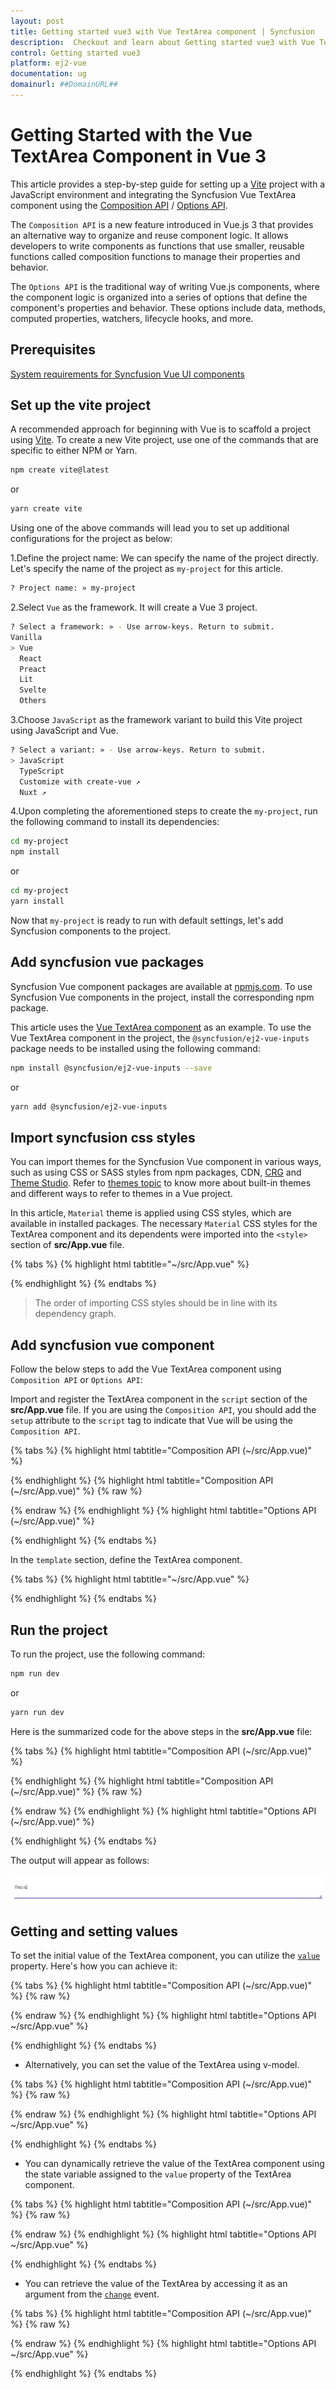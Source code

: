 ```yaml
---
layout: post
title: Getting started vue3 with Vue TextArea component | Syncfusion
description:  Checkout and learn about Getting started vue3 with Vue TextArea component of Syncfusion Essential JS 2 and more details.
control: Getting started vue3 
platform: ej2-vue
documentation: ug
domainurl: ##DomainURL##
---
```


# Getting Started with the Vue TextArea Component in Vue 3

This article provides a step-by-step guide for setting up a [Vite](https://vitejs.dev/) project with a JavaScript environment and integrating the Syncfusion Vue TextArea component using the [Composition API](https://vuejs.org/guide/introduction.html#composition-api) / [Options API](https://vuejs.org/guide/introduction.html#options-api).

The `Composition API` is a new feature introduced in Vue.js 3 that provides an alternative way to organize and reuse component logic. It allows developers to write components as functions that use smaller, reusable functions called composition functions to manage their properties and behavior.

The `Options API` is the traditional way of writing Vue.js components, where the component logic is organized into a series of options that define the component's properties and behavior. These options include data, methods, computed properties, watchers, lifecycle hooks, and more.

## Prerequisites

[System requirements for Syncfusion Vue UI components](https://ej2.syncfusion.com/vue/documentation/system-requirements/)

## Set up the vite project

A recommended approach for beginning with Vue is to scaffold a project using [Vite](https://vitejs.dev/). To create a new Vite project, use one of the commands that are specific to either NPM or Yarn.

```bash
npm create vite@latest
```

or

```bash
yarn create vite
```

Using one of the above commands will lead you to set up additional configurations for the project as below:

1.Define the project name: We can specify the name of the project directly. Let's specify the name of the project as `my-project` for this article.

```bash
? Project name: » my-project
```

2.Select `Vue` as the framework. It will create a Vue 3 project.

```bash
? Select a framework: » - Use arrow-keys. Return to submit.
Vanilla
> Vue
  React
  Preact
  Lit
  Svelte
  Others
```

3.Choose `JavaScript` as the framework variant to build this Vite project using JavaScript and Vue.

```bash
? Select a variant: » - Use arrow-keys. Return to submit.
> JavaScript
  TypeScript
  Customize with create-vue ↗
  Nuxt ↗
```

4.Upon completing the aforementioned steps to create the `my-project`, run the following command to install its dependencies:

```bash
cd my-project
npm install
```

or

```bash
cd my-project
yarn install
```

Now that `my-project` is ready to run with default settings, let's add Syncfusion components to the project.

## Add syncfusion vue packages

Syncfusion Vue component packages are available at [npmjs.com](https://www.npmjs.com/search?q=ej2-vue). To use Syncfusion Vue components in the project, install the corresponding npm package.

This article uses the [Vue TextArea component](https://www.syncfusion.com/vue-components/vue-textarea) as an example. To use the Vue TextArea component in the project, the `@syncfusion/ej2-vue-inputs` package needs to be installed using the following command:

```bash
npm install @syncfusion/ej2-vue-inputs --save
```

or

```bash
yarn add @syncfusion/ej2-vue-inputs
```

## Import syncfusion css styles

You can import themes for the Syncfusion Vue component in various ways, such as using CSS or SASS styles from npm packages, CDN, [CRG](https://ej2.syncfusion.com/javascript/documentation/common/custom-resource-generator/) and [Theme Studio](https://ej2.syncfusion.com/vue/documentation/appearance/theme-studio/). Refer to [themes topic](https://ej2.syncfusion.com/vue/documentation/appearance/theme/) to know more about built-in themes and different ways to refer to themes in a Vue project.

In this article, `Material` theme is applied using CSS styles, which are available in installed packages. The necessary `Material` CSS styles for the TextArea component and its dependents were imported into the `<style>` section of **src/App.vue** file.

{% tabs %}
{% highlight html tabtitle="~/src/App.vue" %}

<style>
  @import "../node_modules/@syncfusion/ej2-base/styles/material.css";
  @import "../node_modules/@syncfusion/ej2-vue-inputs/styles/material.css";
</style>

{% endhighlight %}
{% endtabs %}

> The order of importing CSS styles should be in line with its dependency graph.

## Add syncfusion vue component

Follow the below steps to add the Vue TextArea component using `Composition API` or `Options API`:

Import and register the TextArea component in the `script` section of the **src/App.vue** file. If you are using the `Composition API`, you should add the `setup` attribute to the `script` tag to indicate that Vue will be using the `Composition API`.

{% tabs %}
{% highlight html tabtitle="Composition API (~/src/App.vue)" %}

<script setup>
  import { TextAreaComponent as EjsTextArea } from "@syncfusion/ej2-vue-inputs";
</script>

{% endhighlight %}
{% highlight html tabtitle="Composition API (~/src/App.vue)" %}
{% raw %}

<script setup>
  import { TextAreaComponent as EjsTextArea } from "@syncfusion/ej2-vue-inputs";
</script>

{% endraw %}
{% endhighlight %}
{% highlight html tabtitle="Options API (~/src/App.vue)" %}

<script>
import { TextAreaComponent } from "@syncfusion/ej2-vue-inputs";
//Component registeration
export default {
name: "App",
components: {
"ejs-textarea'":TextareaComponent
}
}
</script>

{% endhighlight %}
{% endtabs %}
   
In the `template` section, define the TextArea component.

{% tabs %}
{% highlight html tabtitle="~/src/App.vue" %}

<template>
    <div class='wrap'>
        <ejs-textarea id="default"></ejs-textarea>
    </div>
</template>

{% endhighlight %}
{% endtabs %}

## Run the project

To run the project, use the following command:

```bash
npm run dev
```

or

```bash
yarn run dev
```

Here is the summarized code for the above steps in the **src/App.vue** file:

{% tabs %}
{% highlight html tabtitle="Composition API (~/src/App.vue)" %}

<template>
    <div class ='wrap'>
        <div id ='input-container'>
            <ejs-textarea id='default'></ejs-textarea>
        </div>
    </div>
</template>

<script setup>
import { TextAreaComponent as EjsTextArea } from '@syncfusion/ej2-vue-inputs';
</script>

<style>
  @import "../node_modules/@syncfusion/ej2-base/styles/material.css";
  @import "../node_modules/@syncfusion/ej2-vue-inputs/styles/material.css";

  .wrap {
    box-sizing: border-box;
    margin: 0 auto;
    padding: 20px 10px;
    width: 340px;
  }
</style>

{% endhighlight %}
{% highlight html tabtitle="Composition API (~/src/App.vue)" %}
{% raw %}

<template>
  <div class ='wrap'>
    <div id ='input-container'>
      <ejs-textarea id='default'></ejs-textarea>
    </div>
  </div>
</template>
<script setup>
import { TextAreaComponent as EjsTextArea } from '@syncfusion/ej2-vue-inputs';
</script>
<style>
  @import "../node_modules/@syncfusion/ej2-base/styles/material.css";
  @import "../node_modules/@syncfusion/ej2-vue-inputs/styles/material.css";
  .wrap {
    box-sizing: border-box;
    margin: 0 auto;
    padding: 20px 10px;
    width: 340px;
  }
</style>

{% endraw %}
{% endhighlight %}
{% highlight html tabtitle="Options API (~/src/App.vue)" %}

<template>
  <div class ='wrap'>
    <div id ='input-container'>
      <ejs-textarea id='default'></ejs-textarea>
    </div>
  </div>
</template>
<script>
import { TextAreaComponent } from '@syncfusion/ej2-vue-inputs';
export default {
name: "App",
components: {
"ejs-textarea":TextAreaComponent
},
  data: function() {
      return { }
  }
}
</script>
<style>
  @import "../node_modules/@syncfusion/ej2-base/styles/material.css";
  @import "../node_modules/@syncfusion/ej2-vue-inputs/styles/material.css";
  .wrap {
    box-sizing: border-box;
    margin: 0 auto;
    padding: 20px 10px;
    width: 340px;
  }
</style>

{% endhighlight %}
{% endtabs %}

The output will appear as follows:

![Output](./images/textarea-control.png)

## Getting and setting values

To set the initial value of the TextArea component, you can utilize the [`value`](https://ej2.syncfusion.com/vue/documentation/api/textarea/#value) property. Here's how you can achieve it:

{% tabs %}
{% highlight html tabtitle="Composition API (~/src/App.vue)" %}
{% raw %}

<template>
    <div class='wrap'>
        <ejs-textarea id="default" value="comments"></ejs-textarea>
    </div>
</template>

<script setup>

import { TextAreaComponent as EjsTextArea} from "@syncfusion/ej2-vue-inputs";

</script>

<style>
@import '../node_modules/@syncfusion/ej2-base/styles/material.css';
@import '../node_modules/@syncfusion/ej2-inputs/styles/material.css';

.wrap {
  margin: 50px auto;
  text-align: center;
}

</style>

{% endraw %}
{% endhighlight %}
{% highlight html tabtitle="Options API ~/src/App.vue" %}

<template>
    <div class='wrap'>
        <ejs-textarea id="default" value="comments"></ejs-textarea>
    </div>
</template>

<script>

import { TextAreaComponent  } from "@syncfusion/ej2-vue-inputs";

export default {
name: "App",
components: {
"ejs-textarea":TextAreaComponent
},
data: function() {
  return { }
}
}
</script>

<style>
@import '../node_modules/@syncfusion/ej2-base/styles/material.css';
@import '../node_modules/@syncfusion/ej2-inputs/styles/material.css';

.wrap {
  margin: 50px auto;
  text-align: center;
}

</style>

{% endhighlight %}
{% endtabs %}

* Alternatively, you can set the value of the TextArea using v-model.

{% tabs %}
{% highlight html tabtitle="Composition API (~/src/App.vue)" %}
{% raw %}

<template>
    <div class='wrap'>
        <ejs-textarea id="default" v-model="value"></ejs-textarea>
    </div>
</template>

<script setup>

import { TextAreaComponent as EjsTextArea } from "@syncfusion/ej2-vue-inputs";

const  value = 'Comments';
  
</script>

<style>
@import '../node_modules/@syncfusion/ej2-base/styles/material.css';
@import '../node_modules/@syncfusion/ej2-inputs/styles/material.css';

.wrap {
  margin: 50px auto;
  text-align: center;
}

</style>

{% endraw %}
{% endhighlight %}
{% highlight html tabtitle="Options API ~/src/App.vue" %}

<template>
    <div class='wrap'>
        <ejs-textarea id="default" v-model="value"></ejs-textarea>
    </div>
</template>

<script>

import { TextAreaComponent  } from "@syncfusion/ej2-vue-inputs";

export default {
name: "App",
components: {
"ejs-textarea":TextAreaComponent
},
  data: function() {
    return {
      value: 'Comments'
    }
  }
}
</script>

<style>
@import '../node_modules/@syncfusion/ej2-base/styles/material.css';
@import '../node_modules/@syncfusion/ej2-inputs/styles/material.css';

.wrap {
  margin: 50px auto;
  text-align: center;
}

</style>

{% endhighlight %}
{% endtabs %}

* You can dynamically retrieve the value of the TextArea component using the state variable assigned to the `value` property of the TextArea component.

{% tabs %}
{% highlight html tabtitle="Composition API (~/src/App.vue)" %}
{% raw %}

<template>
    <div class='wrap'>
        <ejs-textarea id="default" v-model="value"></ejs-textarea>
        <button id="valuebtn" @click="onButtonClick">Get Value</button>
    </div>
</template>

<script setup>

import { TextAreaComponent as EjsTextArea } from "@syncfusion/ej2-vue-inputs";

const  value = 'Comments';

const onButtonClick = () => {
    // Retrieve the value from the textarea
    const textareaValue = this.value;
    console.log(textareaValue);
}

</script>

<style>
@import '../node_modules/@syncfusion/ej2-base/styles/material.css';
@import '../node_modules/@syncfusion/ej2-inputs/styles/material.css';

.wrap {
  margin: 50px auto;
  text-align: center;
}
</style>
{% endraw %}
{% endhighlight %}
{% highlight html tabtitle="Options API ~/src/App.vue" %}

<template>
    <div class='wrap'>
        <ejs-textarea id="default" v-model="value"></ejs-textarea>
        <button id="valuebtn" @click="onButtonClick">Get Value</button>
    </div>
</template>

<script>

import { TextAreaComponent  } from "@syncfusion/ej2-vue-inputs";

export default {
name: "App",
components: {
"ejs-textarea":TextAreaComponent
},
data() {
    return {
        value: 'Comments'
    }
},
methods: {
    onButtonClick() {
        // Retrieve the value from the textarea
        const textareaValue = this.value;
        console.log(textareaValue);
    }
}
}
</script>

<style>
@import '../node_modules/@syncfusion/ej2-base/styles/material.css';
@import '../node_modules/@syncfusion/ej2-inputs/styles/material.css';

.wrap {
  margin: 50px auto;
  text-align: center;
}
</style>

{% endhighlight %}
{% endtabs %}

* You can retrieve the value of the TextArea by accessing it as an argument from the [`change`](https://ej2.syncfusion.com/vue/documentation/api/textarea/#change) event.

{% tabs %}
{% highlight html tabtitle="Composition API (~/src/App.vue)" %}
{% raw %}
<template>
    <div class='wrap'>
        <ejs-textarea id="default" v-model="value" :change="onChange"></ejs-textarea>
    </div>
</template>

<script setup>

import { TextAreaComponent as EjsTextArea } from "@syncfusion/ej2-vue-inputs";

const  value = 'Comments';

const onButtonClick = () => {
    // Retrieve the value from the textarea
    const textareaValue = this.value;
    console.log(textareaValue);
}
</script>

<style>
@import '../node_modules/@syncfusion/ej2-base/styles/material.css';
@import '../node_modules/@syncfusion/ej2-inputs/styles/material.css';

.wrap {
  margin: 50px auto;
  text-align: center;
}
</style>
{% endraw %}
{% endhighlight %}
{% highlight html tabtitle="Options API ~/src/App.vue" %}

<template>
    <div class='wrap'>
        <ejs-textarea id="default" v-model="value" :change="onChange"></ejs-textarea>
    </div>
</template>

<script>

import { TextAreaComponent  } from "@syncfusion/ej2-vue-inputs";

export default {
name: "App",
components: {
"ejs-textarea":TextareaComponent
},
data() {
    return {
        value: 'Comments'
    }
},
methods: {
    onChange: function(args) {
      let textareaValue = args.value;
    }
}
}
</script>

<style>
@import '../node_modules/@syncfusion/ej2-base/styles/material.css';
@import '../node_modules/@syncfusion/ej2-inputs/styles/material.css';

.wrap {
  margin: 50px auto;
  text-align: center;
}
</style>

{% endhighlight %}
{% endtabs %}